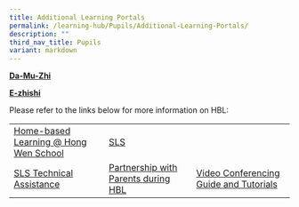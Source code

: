 ```yaml
---
title: Additional Learning Portals
permalink: /learning-hub/Pupils/Additional-Learning-Portals/
description: ""
third_nav_title: Pupils
variant: markdown
---
```

**[Da-Mu-Zhi](http://www.zbschools.sg/)**

 **[E-zhishi](http://www.ezhishi.net/)**



Please refer to the links below for more information on HBL:

|                                       |                                     |                                        |
|---------------------------------------|-------------------------------------|----------------------------------------|
| [Home-based Learning @ Hong Wen School](/learning-hub/Pupils/Home-Based-Learning-Hong-Wen-School/) |                       [SLS](/learning-hub/Pupils/Student-Learning-Space-SLS/)                 |
|        [SLS Technical Assistance](/learning-hub/Pupils/SLS-Technical-Assistance/)       | [Partnership with Parents during HBL](/Partnership-with-Parents-during-HBL/) | [Video Conferencing Guide and Tutorials](/Video-Conferencing-Guide-and-Tutorials/) |
